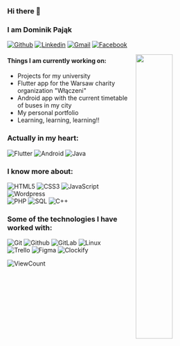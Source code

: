 ### Hi there 👋
### I am Dominik Pająk
[![Github](https://img.shields.io/badge/-Github-000?style=flat&logo=Github&logoColor=white)](https://github.com/dpajak99)
[![Linkedin](https://img.shields.io/badge/-LinkedIn-blue?style=flat&logo=Linkedin&logoColor=white)](https://www.linkedin.com/in/dominikpajak/)
[![Gmail](https://img.shields.io/badge/-Gmail-c14438?style=flat&logo=Gmail&logoColor=white)](mailto:dominik00801@gmail.com)
[![Facebook](https://img.shields.io/badge/-Facebook-0D8CF0?style=flat&logo=facebook&logoColor=white)](https://www.facebook.com/dpajak99/)


<img width="41%" align="right" src="https://github-readme-stats.vercel.app/api?username=dpajak99&show_icons=true&hide_border=true"/>

#### Things I am currently working on:
- Projects for my university
- Flutter app for the Warsaw charity organization "Włączeni"
- Android app with the current timetable of buses in my city
- My personal portfolio
- Learning, learning, learning!!

### Actually in my heart: </br>
![Flutter](http://img.shields.io/badge/-FLUTTER-000000?style=for-the-badge&logo=flutter)
![Android](http://img.shields.io/badge/-Android-000000?style=for-the-badge&logo=android)
![Java](https://img.shields.io/badge/-Java-000000?style=for-the-badge&logo=Java)

### I know more about: </br>
![HTML5](https://img.shields.io/badge/-HTML5-000000?style=for-the-badge&logo=HTML5)
![CSS3](https://img.shields.io/badge/-CSS3-000000?style=for-the-badge&logo=CSS3)
![JavaScript](https://img.shields.io/badge/-JavaScript-000000?style=for-the-badge&logo=javascript)
![Wordpress](http://img.shields.io/badge/-Wordpress-000000?style=for-the-badge&logo=wordpress)<br />
![PHP](http://img.shields.io/badge/-PHP-000000?style=for-the-badge&logo=php)
![SQL](https://img.shields.io/badge/-SQL-000000?style=for-the-badge&logo=MySQL)
![C++](https://img.shields.io/badge/-C++-000000?style=for-the-badge&logo=C%2B%2B&logoColor=00599C)

### Some of the technologies I have worked with: </br>
![Git](http://img.shields.io/badge/-Git-000000?style=for-the-badge&logo=Git)
![Github](http://img.shields.io/badge/-Github-000000?style=for-the-badge&logo=Github&logoColor=green)
![GitLab](http://img.shields.io/badge/-Gitlab-000000?style=for-the-badge&logo=gitlab)
![Linux](http://img.shields.io/badge/-Linux-000000?style=for-the-badge&logo=linux)<br />
![Trello](http://img.shields.io/badge/-Trello-000000?style=for-the-badge&logo=trello)
![Figma](http://img.shields.io/badge/-Figma-000000?style=for-the-badge&logo=figma)
![Clockify](http://img.shields.io/badge/-Clockify-000000?style=for-the-badge&logo=clockify)



![ViewCount](https://views.whatilearened.today/views/github/dpajak99/dpajak99.svg?cache=remove)
